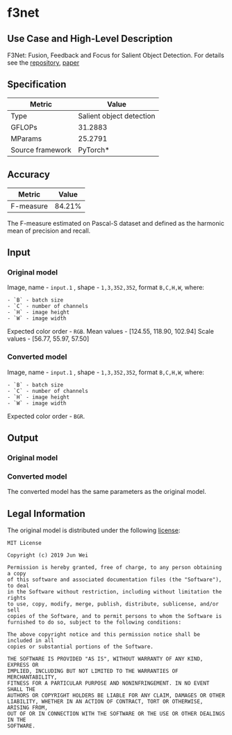 # f3net

## Use Case and High-Level Description

F3Net: Fusion, Feedback and Focus for Salient Object Detection. For details see
the [repository](https://github.com/weijun88/F3Net), [paper](https://arxiv.org/abs/1911.11445)

## Specification

| Metric                          | Value                                    |
|---------------------------------|------------------------------------------|
| Type                            | Salient object detection                 |
| GFLOPs                          | 31.2883                                  |
| MParams                         | 25.2791                                  |
| Source framework                | PyTorch\*                                |

## Accuracy

| Metric    | Value |
| --------- | ----- |
| F-measure | 84.21%|

The F-measure estimated on Pascal-S dataset and defined as the harmonic mean of precision and recall.

## Input

### Original model

Image, name - `input.1` , shape - `1,3,352,352`, format `B,C,H,W`,
   where:

    - `B` - batch size
    - `C` - number of channels
    - `H` - image height
    - `W` - image width

   Expected color order - `RGB`.
   Mean values - [124.55, 118.90, 102.94]
   Scale values - [56.77,  55.97,  57.50]

### Converted model

Image, name - `input.1` , shape - `1,3,352,352`, format `B,C,H,W`,
   where:

    - `B` - batch size
    - `C` - number of channels
    - `H` - image height
    - `W` - image width

   Expected color order - `BGR`.

## Output

### Original model


### Converted model

The converted model has the same parameters as the original model.

## Legal Information

The original model is distributed under the following
[license](https://github.com/weijun88/F3Net/blob/master/LICENSE):

```
MIT License

Copyright (c) 2019 Jun Wei

Permission is hereby granted, free of charge, to any person obtaining a copy
of this software and associated documentation files (the "Software"), to deal
in the Software without restriction, including without limitation the rights
to use, copy, modify, merge, publish, distribute, sublicense, and/or sell
copies of the Software, and to permit persons to whom the Software is
furnished to do so, subject to the following conditions:

The above copyright notice and this permission notice shall be included in all
copies or substantial portions of the Software.

THE SOFTWARE IS PROVIDED "AS IS", WITHOUT WARRANTY OF ANY KIND, EXPRESS OR
IMPLIED, INCLUDING BUT NOT LIMITED TO THE WARRANTIES OF MERCHANTABILITY,
FITNESS FOR A PARTICULAR PURPOSE AND NONINFRINGEMENT. IN NO EVENT SHALL THE
AUTHORS OR COPYRIGHT HOLDERS BE LIABLE FOR ANY CLAIM, DAMAGES OR OTHER
LIABILITY, WHETHER IN AN ACTION OF CONTRACT, TORT OR OTHERWISE, ARISING FROM,
OUT OF OR IN CONNECTION WITH THE SOFTWARE OR THE USE OR OTHER DEALINGS IN THE
SOFTWARE.
```
